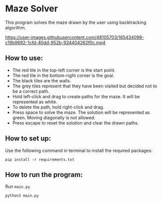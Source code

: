 # Maze Solver

This program solves the maze drawn by the user using backtracking algorithm.

https://user-images.githubusercontent.com/48105703/165434098-c19b9692-1cfd-40dd-952b-924404262f0c.mp4

How to use:
- 
* The red tile in the top-left corner is the start point.
* The red tile in the bottom-right corner is the goal.
* The black tiles are the walls.
* The grey tiles represent that they have been visited but decided not to be a correct path.
* Hold left-click and drag to create paths for the maze. It will be represented as white.
* To delete the path, hold right-click and drag.
* Press space to solve the maze. The solution will be represented as green. Moving diagonally is not allowed.
* Press escape to reset the solution and clear the drawn paths.

How to set up:
-
Use the following command in terminal to install the required packages:
```
pip install -r requirements.txt
```

How to run the program:
-
Run `main.py`
```
python3 main.py
```
